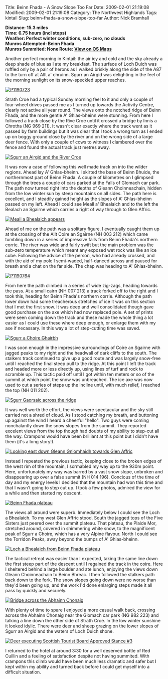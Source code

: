 Title: Beinn Fhada - A Snow Slope Too Far
Date: 2009-02-01 21:19:08
Modified: 2009-02-01 21:19:08
Category: The Northwest Highlands
Tags: kintail
Slug: beinn-fhada-a-snow-slope-too-far
Author: Nick Bramhall

**Distance: 15.3 miles  
Time: 6.75 hours (incl stops)  
Weather: Perfect winter conditions, sub-zero, no clouds  
Munros Attempted: Beinn Fhada  
Munros Summited: None
Route:  [View on OS Maps](https://www.invertedworld.co.uk/hillwalking/trip/290)**


Another perfect morning in Kintail: the air icy and cold and the sky already a deep shade of blue as I ate my breakfast. The surface of Loch Duich was ruffled only by a pair of herons as I walked briskly along the side of the A87 to the turn off at Allt a' chruinn. Sgurr an Airgid was delighting in the feel of the morning sunlight on its snow-speckled upper reaches. 

<!--more-->

[![P1190723](http://farm4.static.flickr.com/3343/3243904083_69c093db62_b.jpg)](http://www.flickr.com/photos/53725815@N00/3243904083)



Strath Croe had a typical Sunday morning feel to it and only a couple of four-wheel drives passed me as I turned up towards the Activity Centre, clearly not active all year round. The views onto the notched ridge of Beinn Fhada, and the more gentle A' Ghlas-bheinn were stunning. From here I followed a track close by the Rive Croe until it crossed a bridge by Innis a Chrotha (NG 969 211). It wasn't clear exactly where the track went as it passed by farm buildings but it was clear that I took a wrong turn as I ended up on boggy ground close by the river and on the wrong side of a large deer fence. With only a couple of cows to witness I clambered over the fence and found the actual track just metres away.



[![Sgurr an Airgid and the River Croe](http://farm4.static.flickr.com/3392/3243928547_de469782f0_b.jpg)](http://www.flickr.com/photos/53725815@N00/3243928547)



It was now a case of following this well made track on into the wilder regions. Ahead lay A' Ghlas-bheinn. I skirted the base of Beinn Bhuide, the northernmost part of Beinn Fhada. A couple of kilometres on I glimpsed through the trees a couple of cars parked at the Falls of Glomach car park. The path now turned right into the depths of Gleann Choinneachain, hidden from the low winter sun by steep mountains on all sides. The path here is excellent, and I steadily gained height as the slopes of A' Ghlas-bheinn passed on my left. Ahead I could see Meall a' Bhealaich and to the left the Bealach an Sgairne which carries a right of way through to Glen Affric.



[![Meall a Bhealaich appears](http://farm4.static.flickr.com/3369/3244765588_94b6b3cb38_b.jpg)](http://www.flickr.com/photos/53725815@N00/3244765588)



Ahead of me on the path was a solitary figure. I eventually caught them up at the crossing of the Allt Coire an Sgairne (NH 003 212) which came tumbling down in a series of impressive falls from Beinn Fhada's northern corrie. The river was wide and fairly swift but the main problem was the sub-zero temperature which meant any exposed wet rock was like an ice cube. Following the advice of the person, who had already crossed, and with the aid of my pole I semi-waded, half-danced across and paused for breath and a chat on the far side. The chap was heading to A' Ghlas-bheinn.



[![P1190764](http://farm4.static.flickr.com/3397/3244772842_91b8d47266_b.jpg)](http://www.flickr.com/photos/53725815@N00/3244772842)



From here the path climbed in a series of wide zig-zags, heading towards the pass. At a small cairn (NH 007 213) a track forked off to the right and I took this, heading for Beinn Fhada's northern corrie. Although the path lower down had some treacherous stretches of ice it was on this section that I met the first snow. It was deep and well consolidated though gave good purchase on the axe which had now replaced pole. A set of prints were seen coming down the track and these made the whole thing a lot easier as I could use these where deep enough, or enlarge them with my axe if necassary. In this way a lot of step-cutting time was saved.



[![Sgurr a Choire Ghairbh](http://farm4.static.flickr.com/3459/3244790544_1cde34652e_b.jpg)](http://www.flickr.com/photos/53725815@N00/3244790544)



I was soon enough in the impressive surroundings of Coire an Sgairne with jagged peaks to my right and the headwall of dark cliffs to the south. The stalkers track continued to give up a good route and was largely snow-free until I reached the final steep pull to the ridge. At this point I left the track and headed more or less directly up, using lines of turf and rock to scramble up. This tactic paid off until I got within ten meters or so of the summit at which point the snow was unbreached. The ice axe was now used to cut a series of steps up the incline until, with much relief, I reached the top (NH 011 202).



[![Sgurr Gaorsaic across the ridge](http://farm4.static.flickr.com/3466/3244804954_c23c3f8941_b.jpg)](http://www.flickr.com/photos/53725815@N00/3244804954)



It was well worth the effort, the views were spectacular and the sky still carried not a shred of cloud. As I stood catching my breath, and buttoning up against the wind I heard a cheerful "hello". Two guys were coming nonchalantly down the snow slopes from the summit. They reported excelent views from the top though had doubts of my ability to step-cut all the way. Crampons would have been brilliant at this point but I didn't have them (it's a long story!).



[![Looking east down Gleann Gniomhaidh towards Glen Affric](http://farm4.static.flickr.com/3102/3243988735_e8c3704f92_b.jpg)](http://www.flickr.com/photos/53725815@N00/3243988735)



Instead I repeated the previous tactic, keeping close to the broken edges of the west rim of the mountain, I scrmabled my way up to the 930m point. Here, unfortunately my way was barred by a vast snow slope, unbroken and disappearing up over a false summit (NH 014 196). Concious of the time of day and my energy levels I decided that the mountain had won this time and that I wasn't going to step cut up. I took a few photos, admired the view for a while and then started my descent.



[![Beinn Fhada plateau](http://farm4.static.flickr.com/3297/3244004265_9734b93761_b.jpg)](http://www.flickr.com/photos/53725815@N00/3244004265)



The views all around were superb. Immediately below I could see the Loch a Bhealaich. To my west Glen Affric stood. South the jagged tops of the Five Sisters just peered over the summit plateau. That plateau, the Plaide Mor, stretched around, covered in shimmering white snow, to the magnificent peak of Sgurr a Choire, which has a very Alpine flavour. North I could see the Torridon Peaks, away beyond the bumps of A' Ghlas-bheinn.



[![Loch a Bhealaich from Beinn Fhada plateau](http://farm4.static.flickr.com/3310/3244834986_a9e4414df7_b.jpg)](http://www.flickr.com/photos/53725815@N00/3244834986)



The tactical retreat was easier than I expected, taking the same line down the first steep part of the descent until I regained the track in the coire. Here I sheltered behind a large boulder and ate lunch, enjoying the views down Gleann Choinneachain to Beinn Bhreac. I then followed the stalkers path back down to the fork. The snow slopes going down were no worse than they'd been going up, and the work I'd done enlarging steps made it all pass by quickly and securely.



[![Bridge across the Abhainn Chonaig](http://farm4.static.flickr.com/3084/3244856814_4d0765ea6f_b.jpg)](http://www.flickr.com/photos/53725815@N00/3244856814)



With plenty of time to spare I enjoyed a more casual walk back, crossing across the Abhainn Chonaig near the Glomach car park (NG 982 223) and talking a line down the other side of Strath Croe. In the low winter sunshine it looked idylic. There were deer and sheep grazing on the lower slopes of Sgurr an Airgid and the waters of Loch Duich shone.



[![Deer executing Scottish Tourist Board Approved Stance #3](http://farm4.static.flickr.com/3436/3244863218_80fa7bf467_b.jpg)](http://www.flickr.com/photos/53725815@N00/3244863218)



I returned to the hotel at around 3:30 for a well deserved bottle of Red Cuillin and a feeling of satisfaction despite not having summited. With crampons this climb would have been much less dramatic and safer but I kept within my ability and turned back before I could get myself into a difficult situation.
